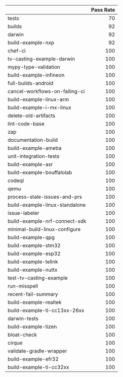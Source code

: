 |                                |   Pass Rate |
|:-------------------------------|------------:|
| tests                          |          70 |
| builds                         |          92 |
| darwin                         |          92 |
| build-example-nxp              |          92 |
| chef-ci                        |         100 |
| tv-casting-example-darwin      |         100 |
| mypy-type-validation           |         100 |
| build-example-infineon         |         100 |
| full-builds-android            |         100 |
| cancel-workflows-on-failing-ci |         100 |
| build-example-linux-arm        |         100 |
| build-example-i-mx-linux       |         100 |
| delete-old-artifacts           |         100 |
| lint-code-base                 |         100 |
| zap                            |         100 |
| documentation-build            |         100 |
| build-example-ameba            |         100 |
| unit-integration-tests         |         100 |
| build-example-asr              |         100 |
| build-example-bouffalolab      |         100 |
| codeql                         |         100 |
| qemu                           |         100 |
| process-stale-issues-and-prs   |         100 |
| build-example-linux-standalone |         100 |
| issue-labeler                  |         100 |
| build-example-nrf-connect-sdk  |         100 |
| minimal-build-linux-configure  |         100 |
| build-example-qpg              |         100 |
| build-example-stm32            |         100 |
| build-example-esp32            |         100 |
| build-example-telink           |         100 |
| build-example-nuttx            |         100 |
| test-tv-casting-example        |         100 |
| run-misspell                   |         100 |
| recent-fail-summary            |         100 |
| build-example-realtek          |         100 |
| build-example-ti-cc13xx-26xx   |         100 |
| darwin-tests                   |         100 |
| build-example-tizen            |         100 |
| bloat-check                    |         100 |
| cirque                         |         100 |
| validate-gradle-wrapper        |         100 |
| build-example-efr32            |         100 |
| build-example-ti-cc32xx        |         100 |